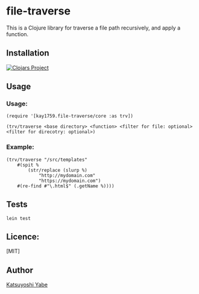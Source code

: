 # file-traverse

This is a Clojure library for traverse a file path recursively, and apply a function.

## Installation

[![Clojars Project](https://img.shields.io/clojars/v/kay1759/file-traverse.svg)](https://clojars.org/kay1759/file-traverse)

## Usage
### Usage:
```
(require '[kay1759.file-traverse/core :as trv])

(trv/traverse <base directory> <function> <filter for file: optional> <filter for direcotry: optional>)
```

### Example:
```
(trv/traverse "/src/templates"
    #(spit %
		(str/replace (slurp %)
			"http://mydomain.com"
			"https://mydomain.com")
    #(re-find #"\.html$" (.getName %))))
```

## Tests ##
```
lein test
```

## Licence:

[MIT]

## Author

[Katsuyoshi Yabe](https://github.com/kay1759)
